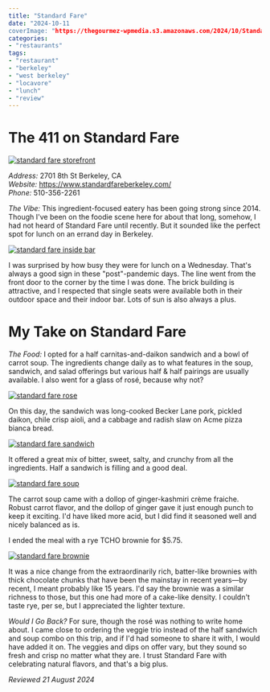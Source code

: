 ```yaml
---
title: "Standard Fare"
date: "2024-10-11
coverImage: "https://thegourmez-wpmedia.s3.amazonaws.com/2024/10/Standard-Fare-2024+(7).jpg"
categories:
- "restaurants"
tags:
- "restaurant"
- "berkeley"
- "west berkeley"
- "locavore"
- "lunch"
- "review"
---
```

# The 411 on Standard Fare

[![standard fare storefront](https://thegourmez-wpmedia.s3.amazonaws.com/2024/10/Standard-Fare-2024+(1).jpg)](https://thegourmez-wpmedia.s3.amazonaws.com/2024/10/Standard-Fare-2024+(1).jpg)

*Address:* 2701 8th St Berkeley, CA\
*Website:* <https://www.standardfareberkeley.com/>\
*Phone:* 510-356-2261

*The Vibe:* This ingredient-focused eatery has been going strong since 2014. Though I've been on the foodie scene here for about that long, somehow, I had not heard of Standard Fare until recently. But it sounded like the perfect spot for lunch on an errand day in Berkeley.

[![standard fare inside bar](https://thegourmez-wpmedia.s3.amazonaws.com/2024/10/Standard-Fare-2024+(4).jpg)](https://thegourmez-wpmedia.s3.amazonaws.com/2024/10/Standard-Fare-2024+(4).jpg)

I was surprised by how busy they were for lunch on a Wednesday. That's always a good sign in these "post"-pandemic days. The line went from the front door to the corner by the time I was done. The brick building is attractive, and I respected that single seats were available both in their outdoor space and their indoor bar. Lots of sun is also always a plus.

# My Take on Standard Fare

*The Food:* I opted for a half carnitas-and-daikon sandwich and a bowl of carrot soup. The ingredients change daily as to what features in the soup, sandwich, and salad offerings but various half & half pairings are usually available. I also went for a glass of rosé, because why not?

[![standard fare rose](https://thegourmez-wpmedia.s3.amazonaws.com/2024/10/Standard-Fare-2024+(2).jpg)](https://thegourmez-wpmedia.s3.amazonaws.com/2024/10/Standard-Fare-2024+(2).jpg)

On this day, the sandwich was long-cooked Becker Lane pork, pickled daikon, chile crisp aioli, and a cabbage and radish slaw on Acme pizza bianca bread.

[![standard fare sandwich](https://thegourmez-wpmedia.s3.amazonaws.com/2024/10/Standard-Fare-2024+(7).jpg)](https://thegourmez-wpmedia.s3.amazonaws.com/2024/10/Standard-Fare-2024+(7).jpg)

It offered a great mix of bitter, sweet, salty, and crunchy from all the ingredients. Half a sandwich is filling and a good deal.

[![standard fare soup](https://thegourmez-wpmedia.s3.amazonaws.com/2024/10/Standard-Fare-2024+(6).jpg)](https://thegourmez-wpmedia.s3.amazonaws.com/2024/10/Standard-Fare-2024+(6).jpg)

The carrot soup came with a dollop of ginger-kashmiri crème fraiche. Robust carrot flavor, and the dollop of ginger gave it just enough punch to keep it exciting. I'd have liked more acid, but I did find it seasoned well and nicely balanced as is.

I ended the meal with a rye TCHO brownie for \$5.75.

[![standard fare brownie](https://thegourmez-wpmedia.s3.amazonaws.com/2024/10/Standard-Fare-2024+(3).jpg)](https://thegourmez-wpmedia.s3.amazonaws.com/2024/10/Standard-Fare-2024+(3).jpg)

It was a nice change from the extraordinarily rich, batter-like brownies with thick chocolate chunks that have been the mainstay in recent years—by recent, I meant probably like 15 years. I'd say the brownie was a similar richness to those, but this one had more of a cake-like density. I couldn't taste rye, per se, but I appreciated the lighter texture.

*Would I Go Back?* For sure, though the rosé was nothing to write home about. I came close to ordering the veggie trio instead of the half sandwich and soup combo on this trip, and if I'd had someone to share it with, I would have added it on. The veggies and dips on offer vary, but they sound so fresh and crisp no matter what they are. I trust Standard Fare with celebrating natural flavors, and that's a big plus.

*Reviewed 21 August 2024*
